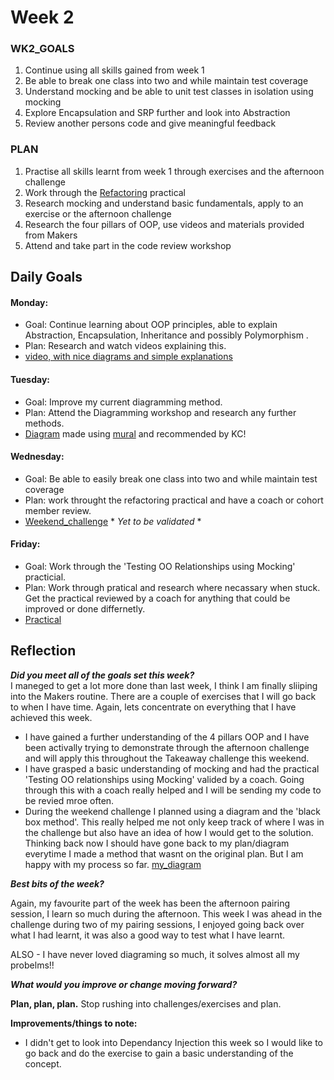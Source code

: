 # **Week 2**

### **WK2_GOALS**
1. Continue using all skills gained from week 1
2. Be able to break one class into two and while maintain test coverage
3. Understand mocking and be able to unit test classes in isolation using mocking
4. Explore Encapsulation and SRP further and look into Abstraction
5. Review another persons code and give meaningful feedback

### **PLAN**
1. Practise all skills learnt from week 1 through exercises and the afternoon challenge
2. Work through the [Refactoring](https://github.com/makersacademy/skills-workshops/blob/master/practicals/object_oriented_design/refactoring.md) practical
3. Research mocking and understand basic fundamentals, apply to an exercise or the afternoon challenge
4. Research the four pillars of OOP, use videos and materials provided from Makers
5. Attend and take part in the code review workshop


## **Daily Goals**

#### Monday:
- Goal: Continue learning about OOP principles, able to explain Abstraction, Encapsulation, Inheritance and possibly Polymorphism .
- Plan: Research and watch videos explaining this.
- [video, with nice diagrams and simple explanations](https://www.youtube.com/watch?v=pTB0EiLXUC8)

#### Tuesday:
- Goal: Improve my current diagramming method.
- Plan: Attend the Diagramming workshop and research any further methods.
- [Diagram](https://docs.google.com/document/d/1E4xACM11yjKUHPTFB8P_k8nsoV_etfmjsnYLrJlWCWs/edit) made using [mural](app.mural.co) and recommended by KC! 

#### Wednesday:
- Goal: Be able to easily break one class into two and while maintain test coverage
- Plan: work throught the refactoring practical and have a coach or cohort member review.
- [Weekend_challenge](https://github.com/makersacademy/takeaway-challenge) * *Yet to be validated* *

#### Friday:
- Goal: Work through the 'Testing OO Relationships using Mocking' practicial.
- Plan: Work through pratical and research where necassary when stuck. Get the practical reviewed by a coach for anything that could be improved or done differnetly.
- [Practical](https://github.com/beca-g/TestingTheRelationshipsBetweenClasses)


## **Reflection**

***Did you meet all of the goals set this week?***   
I maneged to get a lot more done than last week, I think I am finally sliiping into the Makers routine. There are a couple of exercises that I will go back to when I have time.
Again, lets concentrate on everything that I have achieved this week.
- I have gained a further understanding of the 4 pillars OOP and I have been activally trying to demonstrate through the afternoon challenge and will apply this throughout the  Takeaway challenge this weekend.
- I have grasped a basic understanding of mocking and had the practical 'Testing OO relationships using Mocking' valided by a coach. Going through this with a coach really helped and I will be sending my code to be revied mroe often. 
- During the weekend challenge I planned using a diagram and the 'black box method'. This really helped me not only keep track of where I was in the challenge but also have an idea of how I would get to the solution. Thinking back now I should have gone back to my plan/diagram everytime I made a method that wasnt on the original plan. But I am happy with my process so far. [my_diagram](https://docs.google.com/document/d/1zza_ZgMSTij-ogIg5XhtG5Yy5s-eBscVpORFqmUoEKg/edit)  


 ***Best bits of the week?***   

 Again, my favourite part of the week has been the afternoon pairing session, I learn so much during the afternoon. This week I was ahead in the challenge during two of my pairing sessions, I enjoyed going back over what I had learnt, it was also a good way to test what I have learnt.  

 ALSO - I have never loved diagraming so much, it solves almost all my probelms!!

***What would you improve or change moving forward?***    

**Plan, plan, plan.** Stop rushing into challenges/exercises and plan.

**Improvements/things to note:**
- I didn't get to look into Dependancy Injection this week so I would like to go back and do the exercise to gain a basic understanding of the concept.
